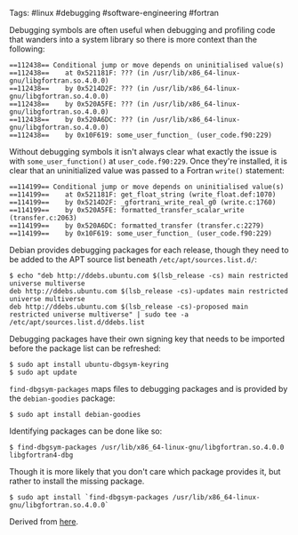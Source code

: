 Tags: #linux #debugging #software-engineering #fortran 

Debugging symbols are often useful when debugging and profiling code that wanders into a system library so there is more context than the following:
```
==112438== Conditional jump or move depends on uninitialised value(s)
==112438==    at 0x521181F: ??? (in /usr/lib/x86_64-linux-gnu/libgfortran.so.4.0.0)
==112438==    by 0x5214D2F: ??? (in /usr/lib/x86_64-linux-gnu/libgfortran.so.4.0.0)
==112438==    by 0x520A5FE: ??? (in /usr/lib/x86_64-linux-gnu/libgfortran.so.4.0.0)
==112438==    by 0x520A6DC: ??? (in /usr/lib/x86_64-linux-gnu/libgfortran.so.4.0.0)
==112438==    by 0x10F619: some_user_function_ (user_code.f90:229)
```

Without debugging symbols it isn't always clear what exactly the issue is with `some_user_function()` at `user_code.f90:229`.  Once they're installed, it is clear that an uninitialized value was passed to a Fortran `write()` statement:

```
==114199== Conditional jump or move depends on uninitialised value(s)
==114199==    at 0x521181F: get_float_string (write_float.def:1070)
==114199==    by 0x5214D2F: _gfortrani_write_real_g0 (write.c:1760)
==114199==    by 0x520A5FE: formatted_transfer_scalar_write (transfer.c:2063)
==114199==    by 0x520A6DC: formatted_transfer (transfer.c:2279)
==114199==    by 0x10F619: some_user_function_ (user_code.f90:229)
```

Debian provides debugging packages for each release, though they need to be added to the APT source list beneath `/etc/apt/sources.list.d/`:

```shell
$ echo "deb http://ddebs.ubuntu.com $(lsb_release -cs) main restricted universe multiverse
deb http://ddebs.ubuntu.com $(lsb_release -cs)-updates main restricted universe multiverse
deb http://ddebs.ubuntu.com $(lsb_release -cs)-proposed main restricted universe multiverse" | sudo tee -a /etc/apt/sources.list.d/ddebs.list
```

Debugging packages have their own signing key that needs to be imported before the package list can be refreshed:

```shell
$ sudo apt install ubuntu-dbgsym-keyring
$ sudo apt update
```

`find-dbgsym-packages` maps files to debugging packages and is provided by the `debian-goodies` package:

```shell
$ sudo apt install debian-goodies
```

Identifying packages can be done like so:

```shell
$ find-dbgsym-packages /usr/lib/x86_64-linux-gnu/libgfortran.so.4.0.0
libgfortran4-dbg
```

Though it is more likely that you don't care which package provides it, but rather to install the missing package.

```shell
$ sudo apt install `find-dbgsym-packages /usr/lib/x86_64-linux-gnu/libgfortran.so.4.0.0`
```

Derived from [here](https://wiki.ubuntu.com/Debug%20Symbol%20Packages).